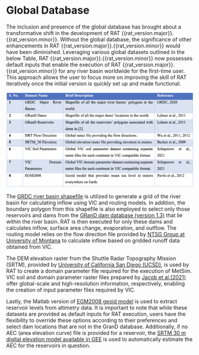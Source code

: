# Global Database

The inclusion and presence of the global database has brought about a transformative shift in the development of RAT {{rat_version.major}}.{{rat_version.minor}}. Without the global database, the significance of other enhancements in RAT {{rat_version.major}}.{{rat_version.minor}} would have been diminished. Leveraging various global datasets outlined in the below Table, RAT {{rat_version.major}}.{{rat_version.minor}} now possesses default inputs that enable the execution of RAT {{rat_version.major}}.{{rat_version.minor}} for any river basin worldwide for the first-time user. This approach allows the user to focus more on improving the skill of RAT iteratively once the initial version is quickly set up and made functional. 

![Global Database Table](../images/RAT_Data/global_database.png)

The [GRDC river basin shapefile](https://www.bafg.de/GRDC/EN/02_srvcs/22_gslrs/221_MRB/riverbasins.html?nn=201274#doc2731742bodyText2) is utilized to generate a grid of the river basin for calculating inflow using VIC and routing models.  In addition, the boundary polygon from this shapefile is also employed to select only those reservoirs and dams from the [GRanD dam database (version 1.3)](https://www.globaldamwatch.org/grand) that lie within the river basin. RAT is then executed for only these dams and calculates inflow, surface area change, evaporation, and outflow. The routing model relies on the flow direction file provided by [NTSG Group at University of Montana](https://www.umt.edu/numerical-terradynamic-simulation-group/project/drt.php) to calculate inflow based on gridded runoff data obtained from VIC.

The DEM elevation raster from the Shuttle Radar Topography Mission (SRTM), provided by [University of California San Diego (UCSD)](https://eatlas.org.au/data/uuid/80301676-97fb-4bdf-b06c-e961e5c0cb0b), is used by RAT to create a domain parameter file required for the execution of MetSim. VIC soil and domain parameter raster files prepared by  [Jacob et al.(2021)](https://doi.org/10.1038/s41597-021-00999-4) offer global-scale and high-resolution information, respectively, enabling the creation of input parameter files required by VIC. 

Lastly, the Matlab version of [EGM2008 geoid model](https://doi.org/10.1029/2011JB008916) is used to extract reservoir levels from altimetry data. It is important to note that while these datasets are provided as default inputs for RAT execution, users have the flexibility to override these options according to their preferences and select dam locations that are not in the GranD database. Additionally, if no AEC (area elevation curve) file is provided for a reservoir, the [SRTM 30 m digital elevation model available in GEE](https://developers.google.com/earth-engine/datasets/catalog/CGIAR_SRTM90_V4) is used to automatically estimate the AEC for the reservoirs in question.
